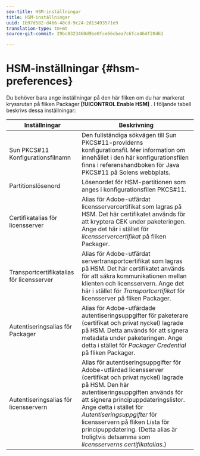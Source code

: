 ```yaml
---
seo-title: HSM-inställningar
title: HSM-inställningar
uuid: 1b97d582-d4b6-48cd-9c24-2d13493571e9
translation-type: tm+mt
source-git-commit: 29bc8323460d9be0fce66cbea7c6fce46df20d61

---
```



# HSM-inställningar {#hsm-preferences}

Du behöver bara ange inställningar på den här fliken om du har markerat kryssrutan på fliken Packager **[!UICONTROL Enable HSM]** . I följande tabell beskrivs dessa inställningar:

| Inställningar | Beskrivning |
|---|---|
| Sun PKCS#11 Konfigurationsfilnamn | Den fullständiga sökvägen till Sun PKCS#11-providerns konfigurationsfil. Mer information om innehållet i den här konfigurationsfilen finns i referenshandboken för Java PKCS#11 på Solens webbplats. |
| Partitionslösenord | Lösenordet för HSM-partitionen som anges i konfigurationsfilen PKCS#11. |
| Certifikatalias för licensserver | Alias för Adobe-utfärdat licensservercertifikat som lagras på HSM. Det här certifikatet används för att kryptera CEK under paketeringen. Ange det här i stället för *licensservercertifikat* på fliken Packager. |
| Transportcertifikatalias för licensserver | Alias för Adobe-utfärdat servertransportcertifikat som lagras på HSM. Det här certifikatet används för att säkra kommunikationen mellan klienten och licensservern. Ange det här i stället för *Transportcertifikat* för licensserver på fliken Packager. |
| Autentiseringsalias för Packager | Alias för Adobe-utfärdade autentiseringsuppgifter för paketerare (certifikat och privat nyckel) lagrade på HSM. Detta används för att signera metadata under paketeringen. Ange detta i stället för *Packager Credential* på fliken Packager. |
| Autentiseringsalias för licensservern | Alias för autentiseringsuppgifter för Adobe-utfärdad licensserver (certifikat och privat nyckel) lagrade på HSM. Den här autentiseringsuppgiften används för att signera principuppdateringslistor. Ange detta i stället för *Autentiseringsuppgifter* för licensservern på fliken Lista för principuppdatering. (Detta alias är troligtvis detsamma som *licensserverns certifikatalias*.) |


